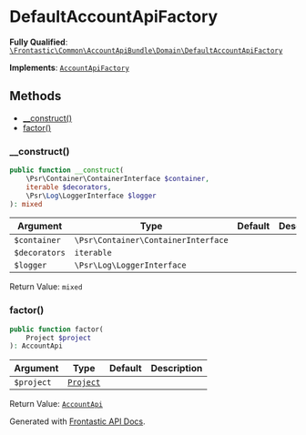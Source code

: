 #  DefaultAccountApiFactory

**Fully Qualified**: [`\Frontastic\Common\AccountApiBundle\Domain\DefaultAccountApiFactory`](../../../../src/php/AccountApiBundle/Domain/DefaultAccountApiFactory.php)

**Implements**: [`AccountApiFactory`](AccountApiFactory.md)

## Methods

* [__construct()](#__construct)
* [factor()](#factor)

### __construct()

```php
public function __construct(
    \Psr\Container\ContainerInterface $container,
    iterable $decorators,
    \Psr\Log\LoggerInterface $logger
): mixed
```

Argument|Type|Default|Description
--------|----|-------|-----------
`$container`|`\Psr\Container\ContainerInterface`||
`$decorators`|`iterable`||
`$logger`|`\Psr\Log\LoggerInterface`||

Return Value: `mixed`

### factor()

```php
public function factor(
    Project $project
): AccountApi
```

Argument|Type|Default|Description
--------|----|-------|-----------
`$project`|[`Project`](../../ReplicatorBundle/Domain/Project.md)||

Return Value: [`AccountApi`](AccountApi.md)

Generated with [Frontastic API Docs](https://github.com/FrontasticGmbH/apidocs).
